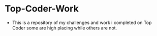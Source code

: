 # Top-Coder-Work
- This is a repository of my challenges and work i completed on Top Coder some are high placing while others are not.
